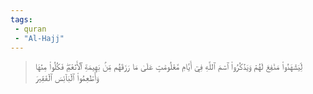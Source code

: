 ```yaml
---
tags: 
 - quran 
 - "Al-Hajj"
---
```


> لِّيَشۡهَدُواْ مَنَٰفِعَ لَهُمۡ وَيَذۡكُرُواْ ٱسۡمَ ٱللَّهِ فِيٓ أَيَّامٖ مَّعۡلُومَٰتٍ عَلَىٰ مَا رَزَقَهُم مِّنۢ بَهِيمَةِ ٱلۡأَنۡعَٰمِۖ فَكُلُواْ مِنۡهَا وَأَطۡعِمُواْ ٱلۡبَآئِسَ ٱلۡفَقِيرَ
